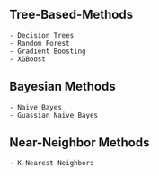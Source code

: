 ## Tree-Based-Methods
    - Decision Trees
    - Random Forest
    - Gradient Boosting
    - XGBoost
## Bayesian Methods
    - Naive Bayes
    - Guassian Naive Bayes
## Near-Neighbor Methods
    - K-Nearest Neighbors